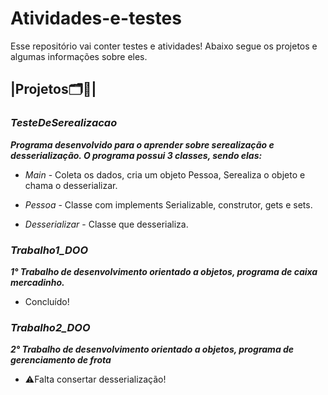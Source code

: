 # Atividades-e-testes
Esse repositório vai conter testes e atividades!
Abaixo segue os projetos e algumas informações sobre eles.

## |**Projetos🗂️📝**|

### ***TesteDeSerealizacao***
  ***Programa desenvolvido para o aprender sobre serealização e desserialização. O programa possui 3 classes, sendo elas:***

  - *Main* - Coleta os dados, cria um objeto Pessoa, Serealiza o objeto e chama o desserializar.
  
  - *Pessoa* - Classe com implements Serializable, construtor, gets e sets.
  
  - *Desserializar* - Classe que desserializa.

### ***Trabalho1_DOO***
  ***1° Trabalho de desenvolvimento orientado a objetos, programa de caixa mercadinho.***
  - Concluído!

### ***Trabalho2_DOO***
  ***2° Trabalho de desenvolvimento orientado a objetos, programa de gerenciamento de frota***
  - ⚠️Falta consertar desserialização!
